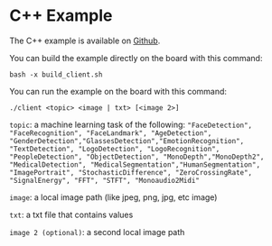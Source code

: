 # C++ Example

The C++ example is available on [Github](https://github.com/MakarenaLabs/MuseBox-client-examples/tree/main/Cpp).

You can build the example directly on the board with this command:

```
bash -x build_client.sh
```

You can run the example on the board with this command:

```
./client <topic> <image | txt> [<image 2>]
```

`topic`: a machine learning task of the following: `"FaceDetection", "FaceRecognition", "FaceLandmark", "AgeDetection", "GenderDetection","GlassesDetection","EmotionRecognition", "TextDetection", "LogoDetection", "LogoRecognition", "PeopleDetection", "ObjectDetection", "MonoDepth","MonoDepth2", "MedicalDetection", "MedicalSegmentation","HumanSegmentation", "ImagePortrait", "StochasticDifference", "ZeroCrossingRate", "SignalEnergy", "FFT", "STFT", "Monoaudio2Midi"`

`image`: a local image path (like jpeg, png, jpg, etc image)

`txt`: a txt file that contains values

`image 2 (optional)`: a second local image path